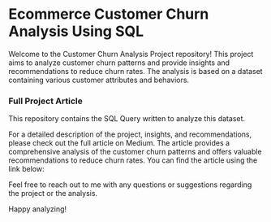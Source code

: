 # Ecommerce Customer Churn Analysis Using SQL

Welcome to the Customer Churn Analysis Project repository! This project aims to analyze customer churn patterns and provide insights and recommendations to reduce churn rates. The analysis is based on a dataset containing various customer attributes and behaviors.


### Full Project Article
This repository contains the SQL Query written to analyze this dataset.

For a detailed description of the project, insights, and recommendations, please check out the full article on Medium. The article provides a comprehensive analysis of the customer churn patterns and offers valuable recommendations to reduce churn rates. You can find the article using the link below:


Feel free to reach out to me with any questions or suggestions regarding the project or the analysis.

Happy analyzing!
